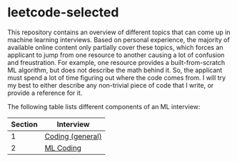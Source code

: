 # leetcode-selected
This repository contains an overview of different topics that can come up in machine learning interviews. Based on personal experience, the majority of available online content only partially cover these topics, which forces an applicant to jump from one resource to another causing a lot of confusion and freustration. For example, one resource provides a built-from-scratch ML algorithm, but does not describe the math behind it. So, the applicant must spend a lot of time figuring out where the code comes from. I will try my best to either describe any non-trivial piece of code that I write, or provide a reference for it.      

The following table lists different components of an ML interview:

| Section  | Interview |
| ------------- | ------------- |
| 1 | [Coding (general)](https://github.com/miladpooladsanj/ML-Interviews/tree/main/main/general-coding)  |
| 2 | [ML Coding](https://github.com/miladpooladsanj/ML-Interviews/tree/main/main/ml-coding)  |


